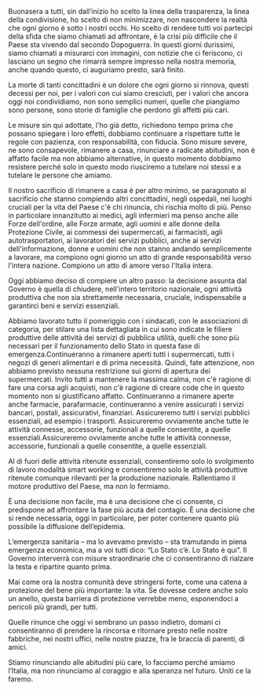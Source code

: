 

Buonasera a tutti, sin dall’inizio ho scelto la linea della trasparenza, la linea della condivisione, ho scelto di non minimizzare, non nascondere la realtà che ogni giorno è sotto i nostri occhi. Ho scelto di rendere tutti voi partecipi della sfida che siamo chiamati ad affrontare, è la crisi più difficile che il Paese sta vivendo dal secondo Dopoguerra. In questi giorni durissimi, siamo chiamati a misurarci con immagini, con notizie che ci feriscono, ci lasciano un segno che rimarrà sempre impresso nella nostra memoria, anche quando questo, ci auguriamo presto, sarà finito.

La morte di tanti concittadini è un dolore che ogni giorno si rinnova, questi decessi per noi, per i valori con cui siamo cresciuti, per i valori che ancora oggi noi condividiamo, non sono semplici numeri, quelle che piangiamo sono persone, sono storie di famiglie che perdono gli affetti più cari. 

Le misure sin qui adottate, l'ho già detto, richiedono tempo prima che possano spiegare i loro effetti, dobbiamo continuare a rispettare tutte le regole con pazienza, con responsabilità, con fiducia. Sono misure severe, ne sono consapevole, rimanere a casa, rinunciare a radicate abitudini, non è affatto facile ma non abbiamo alternative, in questo momento dobbiamo resistere perché solo in questo modo riusciremo a tutelare noi stessi e a tutelare le persone che amiamo.

Il nostro sacrificio di rimanere a casa è per altro minimo, se paragonato al sacrificio che stanno compiendo altri concittadini, negli ospedali, nei luoghi cruciali per la vita del Paese c'è chi rinuncia, chi rischia molto di più. Penso in particolare innanzitutto ai medici, agli infermieri ma penso anche alle Forze dell'ordine, alle Forze armate, agli uomini e alle donne della Protezione Civile, ai commessi dei supermercati, ai farmacisti, agli autotrasportatori, ai lavoratori dei servizi pubblici, anche ai servizi dell'informazione, donne e uomini che non stanno andando semplicemente a lavorare, ma compiono ogni giorno un atto di grande responsabilità verso l'intera nazione. Compiono un atto di amore verso l'Italia intera.

Oggi abbiamo deciso di compiere un altro passo: la decisione assunta dal Governo è quella di chiudere, nell'intero territorio nazionale, ogni attività produttiva che non sia strettamente necessaria, cruciale, indispensabile a garantirci beni e servizi essenziali.

Abbiamo lavorato tutto il pomeriggio con i sindacati, con le associazioni di categoria, per stilare una lista dettagliata in cui sono indicate le filiere produttive delle attività dei servizi di pubblica utilità, quelli che sono più necessari per il funzionamento dello Stato in questa fase di emergenza.Continueranno a rimanere aperti tutti i supermercati, tutti i negozi di generi alimentari e di prima necessità. Quindi, fate attenzione, non abbiamo previsto nessuna restrizione sui giorni di apertura dei supermercati. Invito tutti a mantenere la massima calma, non c'è ragione di fare una corsa agli acquisti, non c'è ragione di creare code che in questo momento non si giustificano affatto. Continueranno a rimanere aperte anche farmacie, parafarmacie, continueranno a venire assicurati i servizi bancari, postali, assicurativi, finanziari. Assicureremo tutti i servizi pubblici essenziali, ad esempio i trasporti. Assicureremo ovviamente anche tutte le attività connesse, accessorie, funzionali a quelle consentite, a quelle essenziali.Assicureremo ovviamente anche tutte le attività connesse, accessorie, funzionali a quelle consentite, a quelle essenziali.

Al di fuori delle attività ritenute essenziali, consentiremo solo lo svolgimento di lavoro modalità smart working e consentiremo solo le attività produttive ritenute comunque rilevanti per la produzione nazionale.
Rallentiamo il motore produttivo del Paese, ma non lo fermiamo. 

È una decisione non facile, ma è una decisione che ci consente, ci predispone ad affrontare la fase più acuta del contagio.
È una decisione che si rende necessaria, oggi in particolare, per poter contenere quanto più possibile la diffusione dell’epidemia.

L’emergenza sanitaria – ma lo avevamo previsto – sta tramutando in piena emergenza economica, ma a voi tutti dico: “Lo Stato c’è. Lo Stato è qui”. Il Governo interverrà con misure straordinarie che ci consentiranno di rialzare la testa e ripartire quanto prima.

Mai come ora la nostra comunità deve stringersi forte, come una catena a protezione del bene più importante: la vita. Se dovesse cedere anche solo un anello, questa barriera di protezione verrebbe meno, esponendoci a pericoli più grandi, per tutti.

Quelle rinunce che oggi vi sembrano un passo indietro, domani ci consentiranno di prendere la rincorsa e ritornare presto nelle nostre fabbriche, nei nostri uffici, nelle nostre piazze, fra le braccia di parenti, di amici.

Stiamo rinunciando alle abitudini più care, lo facciamo perché amiamo l’Italia, ma non rinunciamo al coraggio e alla speranza nel futuro. Uniti ce la faremo.
 


